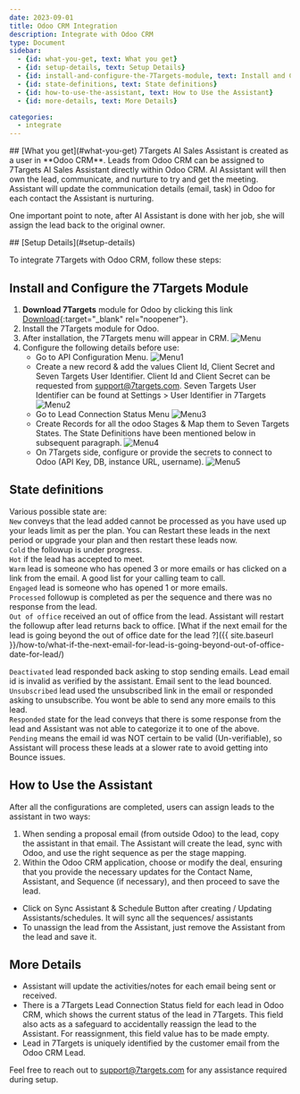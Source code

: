 ```yaml
---
date: 2023-09-01
title: Odoo CRM Integration
description: Integrate with Odoo CRM
type: Document
sidebar:
  - {id: what-you-get, text: What you get}
  - {id: setup-details, text: Setup Details}
  - {id: install-and-configure-the-7Targets-module, text: Install and Configure the 7Targets Module}
  - {id: state-definitions, text: State definitions}
  - {id: how-to-use-the-assistant, text: How to Use the Assistant}
  - {id: more-details, text: More Details}

categories:
  - integrate
---
```


<a name="what-you-get"/>
## [What you get](#what-you-get)
7Targets AI Sales Assistant is created as a user in **Odoo CRM**.
Leads from Odoo CRM can be assigned to 7Targets AI Sales Assistant directly within Odoo CRM. AI Assistant will then own the lead, communicate, and nurture to try and get the meeting. Assistant will update the communication details (email, task) in Odoo for each contact the Assistant is nurturing.

One important point to note, after AI Assistant is done with her job, she will assign the lead back to the original owner.

<a name="setup-details"/>
## [Setup Details](#setup-details)

To integrate 7Targets with Odoo CRM, follow these steps:

## Install and Configure the 7Targets Module

1. **Download 7Targets** module for Odoo by clicking this link [Download](https://apps.odoo.com/apps/modules/15.0/seven_targets/ ){:target="_blank" rel="noopener"}.
2. Install the 7Targets module for Odoo.
3. After installation, the 7Targets menu will appear in CRM.
![Menu](../../images/odoo1.jpeg)
4. Configure the following details before use:
    - Go to API Configuration Menu. 
    ![Menu1](../../images/odoo2.jpeg)
    - Create a new record & add the values Client Id, Client Secret and Seven Targets User Identifier. Client Id and Client Secret can be requested from support@7targets.com. Seven Targets User Identifier can be found at Settings > User Identifier in 7Targets
    ![Menu2](../../images/odoo3.jpeg)
    - Go to Lead Connection Status Menu 
    ![Menu3](../../images/odoo4.jpeg)
    - Create Records for all the odoo Stages & Map them to Seven Targets States. The State Definitions have been mentioned below in subsequent paragraph.
    ![Menu4](../../images/odoo5.jpeg)
    - On 7Targets side, configure or provide the secrets to connect to Odoo (API Key, DB, instance URL, username).
    ![Menu5](../../images/odoo7.jpeg)

## State definitions
 Various possible state are:   
`New` conveys that the lead added cannot be processed as you have used up your leads limit as per the plan. You can Restart these leads in the next period or upgrade your plan and then restart these leads now.  
`Cold` the followup is under progress.   
`Hot` if the lead has accepted to meet.   
`Warm` lead is someone who has opened 3 or more emails or has clicked on a link from the email. A good list for your calling team to call.  
`Engaged` lead is someone who has opened 1 or more emails.  
`Processed` followup is completed as per the sequence and there was no response from the lead.    
`Out of office` received an out of office from the lead. Assistant will restart the followup after lead returns back to office.
 [What if the next email for the lead is going beyond the out of office date for the lead ?]({{ site.baseurl }}/how-to/what-if-the-next-email-for-lead-is-going-beyond-out-of-office-date-for-lead/)

`Deactivated` lead responded back asking to stop sending emails. Lead email id is invalid as verified by the assistant. Email sent to the lead bounced.  
`Unsubscribed` lead used the unsubscribed link in the email or responded asking to unsubscribe. You wont be able to send any more emails to this lead.  
`Responded` state for the lead conveys that there is some response from the lead and Assistant was not able to categorize it to one of the above.  
`Pending` means the email id was NOT certain to be valid (Un-verifiable), so Assistant will process these leads at a slower rate to avoid getting into Bounce issues.

## How to Use the Assistant
After all the configurations are completed, users can assign leads to the assistant in two ways:
1. When sending a proposal email (from outside Odoo) to the lead, copy the assistant in that email. The Assistant will create the lead, sync with Odoo, and use the right sequence as per the stage mapping.
2. Within the Odoo CRM application, choose or modify the deal, ensuring that you provide the necessary updates for the Contact Name, Assistant, and Sequence (if necessary), and then proceed to save the lead.

- Click on Sync Assistant & Schedule Button after creating / Updating Assistants/schedules. It will sync all the sequences/ assistants
- To unassign the lead from the Assistant, just remove the Assistant from the lead and save it.

## More Details
   - Assistant will update the activities/notes for each email being sent or received.
   - There is a 7Targets Lead Connection Status field for each lead in Odoo CRM, which shows the current status of the lead in 7Targets. This field also acts as a safeguard to accidentally reassign the lead to the Assistant. For reassignment, this field value has to be made empty.
   - Lead in 7Targets is uniquely identified by the customer email from the Odoo CRM Lead.
   

Feel free to reach out to support@7targets.com for any assistance required during setup.

